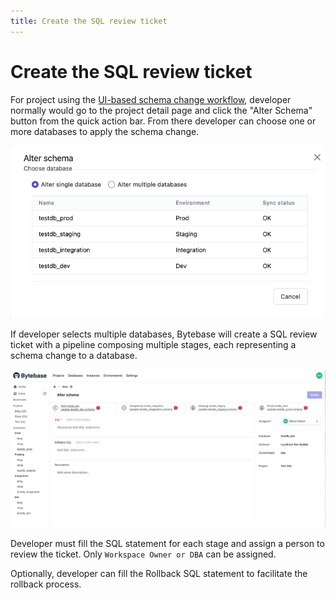 ```yaml
---
title: Create the SQL review ticket
---
```


# Create the SQL review ticket

For project using the [UI-based schema change workflow](/docs/concepts/schema-change-workflow#ui-workflow), developer normally would go to the project detail page and click the "Alter Schema" button from the quick action bar. From there developer can choose one or more databases to apply the schema change.

![Change a single database schema](/static/docs-assets/alter-schema-single-db.png)

If developer selects multiple databases, Bytebase will create a SQL review ticket with a pipeline composing multiple stages, each representing a schema change to a database.

![Generated multi-stage SQL review ticket](/static/docs-assets/alter-schema-muti-db-creation.png)

Developer must fill the SQL statement for each stage and assign a person to review the ticket. Only `Workspace Owner or DBA` can be assigned.

Optionally, developer can fill the Rollback SQL statement to facilitate the rollback process.
